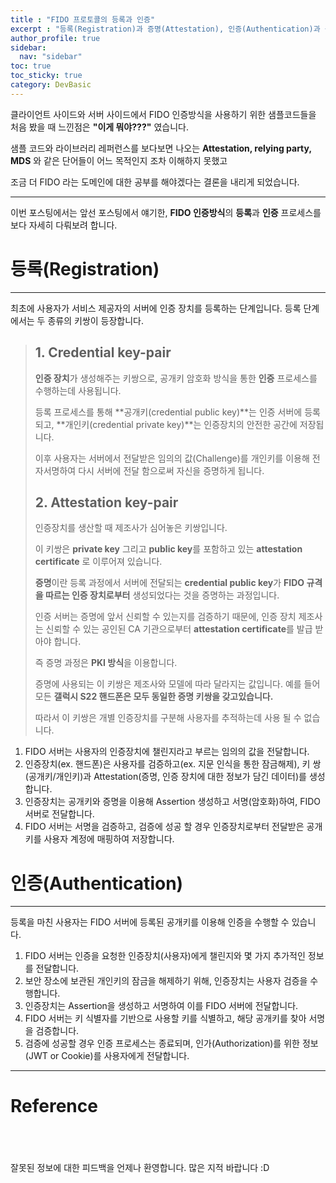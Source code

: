 ```yaml
---
title : "FIDO 프로토콜의 등록과 인증"
excerpt : "등록(Registration)과 증명(Attestation), 인증(Authentication)과 승인(Assertion)에 대해 알아봅니다"
author_profile: true
sidebar:
  nav: "sidebar"
toc: true
toc_sticky: true
category: DevBasic
---
```

   
클라이언트 사이드와 서버 사이드에서 FIDO 인증방식을 사용하기 위한 샘플코드들을 처음 봤을 때 느낀점은 **"이게 뭐야???"** 였습니다.

샘플 코드와 라이브러리 레퍼런스를 보다보면 나오는 **Attestation, relying party, MDS** 와 같은 단어들이 어느 목적인지 조차 이해하지 못했고  
  
조금 더 FIDO 라는 도메인에 대한 공부를 해야겠다는 결론을 내리게 되었습니다.   
  
---
  
이번 포스팅에서는 앞선 포스팅에서 얘기한, **FIDO 인증방식**의 **등록**과 **인증** 프로세스를 보다 자세히 다뤄보려 합니다.  
# **등록(Registration)**  
  
---  
  
최초에 사용자가 서비스 제공자의 서버에 인증 장치를 등록하는 단계입니다. 등록 단계에서는 두 종류의 키쌍이 등장합니다. 
  
  > ## **1. Credential key-pair**    
  > **인증 장치**가 생성해주는 키쌍으로, 공개키 암호화 방식을 통한 **인증** 프로세스를 수행하는데 사용됩니다.  
  >     
  > 등록 프로세스를 통해 **공개키(credential public key)**는 인증 서버에 등록되고, **개인키(credential private key)**는 인증장치의 안전한 공간에 저장됩니다. 
  >    
  > 이후 사용자는 서버에서 전달받은 임의의 값(Challenge)를 개인키를 이용해 전자서명하여 다시 서버에 전달 함으로써 자신을 증명하게 됩니다.     
  >
  > ## **2. Attestation key-pair**    
  > 인증장치를 생산할 때 제조사가 심어놓은 키쌍입니다.
  >   
  > 이 키쌍은 **private key** 그리고 **public key**를 포함하고 있는 **attestation certificate** 로 이루어져 있습니다.
  >
  > **증명**이란 등록 과정에서 서버에 전달되는 **credential public key**가 **FIDO 규격을 따르는 인증 장치로부터** 생성되었다는 것을 증명하는 과정입니다.  
  >
  > 인증 서버는 증명에 앞서 신뢰할 수 있는지를 검증하기 때문에, 인증 장치 제조사는 신뢰할 수 있는 공인된 CA 기관으로부터 **attestation certificate**를 발급 받아야 합니다.    
  >    
  > 즉 증명 과정은 **PKI 방식**을 이용합니다.
  >
  > 증명에 사용되는 이 키쌍은 제조사와 모델에 따라 달라지는 값입니다. 예를 들어 모든 **갤럭시 S22 핸드폰은 모두 동일한 증명 키쌍을 갖고있습니다.**  
  >  
  > 따라서 이 키쌍은 개별 인증장치를 구분해 사용자를 추적하는데 사용 될 수 없습니다. 
  
 

  1. FIDO 서버는 사용자의 인증장치에 챌린지라고 부르는 임의의 값을 전달합니다.   
  2. 인증장치(ex. 핸드폰)은 사용자를 검증하고(ex. 지문 인식을 통한 잠금해제), 키 쌍(공개키/개인키)과 Attestation(증명, 인증 장치에 대한 정보가 담긴 데이터)를 생성합니다.
  3. 인증장치는 공개키와 증명을 이용해 Assertion 생성하고 서명(암호화)하여, FIDO 서버로 전달합니다.  
  4. FIDO 서버는 서명을 검증하고, 검증에 성공 할 경우 인증장치로부터 전달받은 공개키를 사용자 계정에 매핑하여 저장합니다.   
  
# **인증(Authentication)**  
  
---  
  
  등록을 마친 사용자는 FIDO 서버에 등록된 공개키를 이용해 인증을 수행할 수 있습니다.    
  1. FIDO 서버는 인증을 요청한 인증장치(사용자)에게 챌린지와 몇 가지 추가적인 정보를 전달합니다. 
  2. 보안 장소에 보관된 개인키의 잠금을 해제하기 위해, 인증장치는 사용자 검증을 수행합니다.  
  3. 인증장치는 Assertion을 생성하고 서명하여 이를 FIDO 서버에 전달합니다. 
  4. FIDO 서버는 키 식별자를 기반으로 사용할 키를 식별하고, 해당 공개키를 찾아 서명을 검증합니다.  
  5. 검증에 성공할 경우 인증 프로세스는 종료되며, 인가(Authorization)를 위한 정보(JWT or Cookie)를 사용자에게 전달합니다.  
  

---
  
# Reference
### **[]()**  

  
&nbsp;  
&nbsp;  
  
잘못된 정보에 대한 피드백을 언제나 환영합니다. 많은 지적 바랍니다 :D 